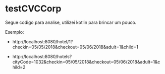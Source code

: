 # testCVCCorp
Segue codigo para analise, utilizei kotlin para brincar um pouco.

Esemplo:

- http://localhost:8080/hotel/1?checkin=05/05/2018&checkout=05/06/2018&adult=1&child=1

- http://localhost:8080/hotels?cityCode=1032&checkin=05/05/2018&checkout=05/06/2018&adult=1&child=2
